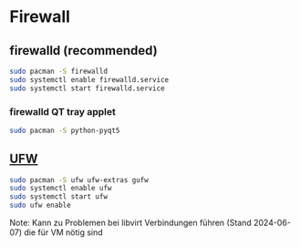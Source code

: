 # Firewall 

## firewalld (recommended)
```bash
sudo pacman -S firewalld
sudo systemctl enable firewalld.service
sudo systemctl start firewalld.service
```

### firewalld QT tray applet
```bash
sudo pacman -S python-pyqt5
```
## [UFW](https://wiki.archlinux.org/title/Uncomplicated_Firewall)

```bash
sudo pacman -S ufw ufw-extras gufw
sudo systemctl enable ufw
sudo systemctl start ufw
sudo ufw enable
```
Note: Kann zu Problemen bei libvirt Verbindungen führen (Stand 2024-06-07) die für VM nötig sind

